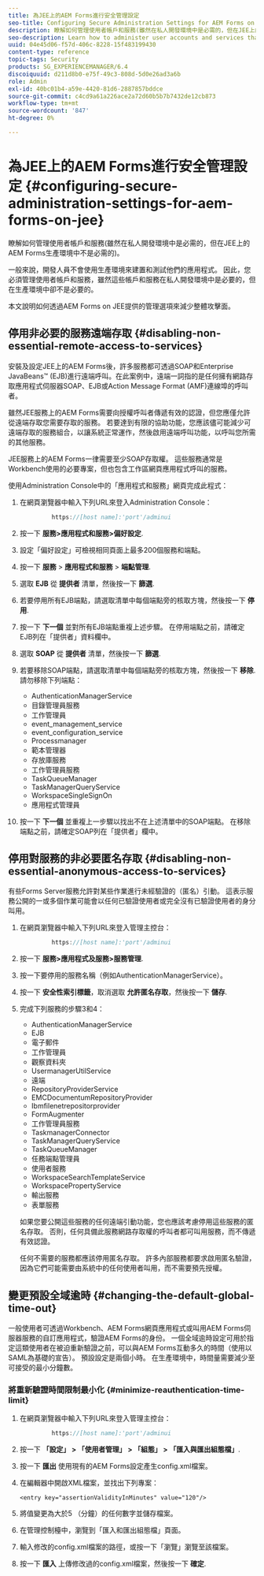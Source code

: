 ```yaml
---
title: 為JEE上的AEM Forms進行安全管理設定
seo-title: Configuring Secure Administration Settings for AEM Forms on JEE
description: 瞭解如何管理使用者帳戶和服務(雖然在私人開發環境中是必需的，但在JEE上的AEM Forms生產環境中不是必需的)。
seo-description: Learn how to administer user accounts and services that, although required in a private development environment, are not required in a production environment of AEM Forms on JEE.
uuid: 04e45d06-f57d-406c-8228-15f483199430
content-type: reference
topic-tags: Security
products: SG_EXPERIENCEMANAGER/6.4
discoiquuid: d211d8b0-e75f-49c3-808d-5d0e26ad3a6b
role: Admin
exl-id: 40bc01b4-a59e-4420-81d6-2887857bddce
source-git-commit: c4cd9a61a226ace2a72d60b5b7b7432de12cb873
workflow-type: tm+mt
source-wordcount: '847'
ht-degree: 0%

---
```


# 為JEE上的AEM Forms進行安全管理設定 {#configuring-secure-administration-settings-for-aem-forms-on-jee}

瞭解如何管理使用者帳戶和服務(雖然在私人開發環境中是必需的，但在JEE上的AEM Forms生產環境中不是必需的)。

一般來說，開發人員不會使用生產環境來建置和測試他們的應用程式。 因此，您必須管理使用者帳戶和服務，雖然這些帳戶和服務在私人開發環境中是必要的，但在生產環境中卻不是必要的。

本文說明如何透過AEM Forms on JEE提供的管理選項來減少整體攻擊面。

## 停用非必要的服務遠端存取 {#disabling-non-essential-remote-access-to-services}

安裝及設定JEE上的AEM Forms後，許多服務都可透過SOAP和Enterprise JavaBeans™ (EJB)進行遠端呼叫。在此案例中，遠端一詞指的是任何擁有網路存取應用程式伺服器SOAP、EJB或Action Message Format (AMF)連線埠的呼叫者。

雖然JEE服務上的AEM Forms需要向授權呼叫者傳遞有效的認證，但您應僅允許從遠端存取您需要存取的服務。 若要達到有限的協助功能，您應該儘可能減少可遠端存取的服務組合，以讓系統正常運作，然後啟用遠端呼叫功能，以呼叫您所需的其他服務。

JEE服務上的AEM Forms一律需要至少SOAP存取權。 這些服務通常是Workbench使用的必要專案，但也包含工作區網頁應用程式呼叫的服務。

使用Administration Console中的「應用程式和服務」網頁完成此程式：

1. 在網頁瀏覽器中輸入下列URL來登入Administration Console：

   ```java
            https://[host name]:'port'/adminui
   ```

1. 按一下 **服務>應用程式和服務>偏好設定**.
1. 設定「偏好設定」可檢視相同頁面上最多200個服務和端點。
1. 按一下 **服務** > **應用程式和服務** > **端點管理**.
1. 選取 **EJB** 從 **提供者** 清單，然後按一下 **篩選**.
1. 若要停用所有EJB端點，請選取清單中每個端點旁的核取方塊，然後按一下 **停用**.
1. 按一下 **下一個** 並對所有EJB端點重複上述步驟。 在停用端點之前，請確定EJB列在「提供者」資料欄中。
1. 選取 **SOAP** 從 **提供者** 清單，然後按一下 **篩選**.
1. 若要移除SOAP端點，請選取清單中每個端點旁的核取方塊，然後按一下 **移除**. 請勿移除下列端點：

   * AuthenticationManagerService
   * 目錄管理員服務
   * 工作管理員
   * event_management_service
   * event_configuration_service
   * Processmanager
   * 範本管理器
   * 存放庫服務
   * 工作管理員服務
   * TaskQueueManager
   * TaskManagerQueryService
   * WorkspaceSingleSignOn
   * 應用程式管理員

1. 按一下 **下一個** 並重複上一步驟以找出不在上述清單中的SOAP端點。 在移除端點之前，請確定SOAP列在「提供者」欄中。

## 停用對服務的非必要匿名存取 {#disabling-non-essential-anonymous-access-to-services}

有些Forms Server服務允許對某些作業進行未經驗證的（匿名）引動。 這表示服務公開的一或多個作業可能會以任何已驗證使用者或完全沒有已驗證使用者的身分叫用。

1. 在網頁瀏覽器中輸入下列URL來登入管理主控台：

   ```java
            https://[host name]:'port'/adminui
   ```

1. 按一下 **服務>應用程式及服務>服務管理**.
1. 按一下要停用的服務名稱（例如AuthenticationManagerService）。
1. 按一下 **安全性索引標籤**，取消選取 **允許匿名存取**，然後按一下 **儲存**.
1. 完成下列服務的步驟3和4：

   * AuthenticationManagerService
   * EJB
   * 電子郵件
   * 工作管理員
   * 觀察資料夾
   * UsermanagerUtilService
   * 遠端
   * RepositoryProviderService
   * EMCDocumentumRepositoryProvider
   * Ibmfilenetrepositorprovider
   * FormAugmenter
   * 工作管理員服務
   * TaskmanagerConnector
   * TaskManagerQueryService
   * TaskQueueManager
   * 任務端點管理員
   * 使用者服務
   * WorkspaceSearchTemplateService
   * WorkspacePropertyService
   * 輸出服務
   * 表單服務

   如果您要公開這些服務的任何遠端引動功能，您也應該考慮停用這些服務的匿名存取。 否則，任何具備此服務網路存取權的呼叫者都可叫用服務，而不傳遞有效認證。

   任何不需要的服務都應該停用匿名存取。 許多內部服務都要求啟用匿名驗證，因為它們可能需要由系統中的任何使用者叫用，而不需要預先授權。

## 變更預設全域逾時 {#changing-the-default-global-time-out}

一般使用者可透過Workbench、AEM Forms網頁應用程式或叫用AEM Forms伺服器服務的自訂應用程式，驗證AEM Forms的身份。 一個全域逾時設定可用於指定這類使用者在被迫重新驗證之前，可以與AEM Forms互動多久的時間（使用以SAML為基礎的宣告）。 預設設定是兩個小時。 在生產環境中，時間量需要減少至可接受的最小分鐘數。

### 將重新驗證時間限制最小化 {#minimize-reauthentication-time-limit}

1. 在網頁瀏覽器中輸入下列URL來登入管理主控台：

   ```java
            https://[host name]:'port'/adminui
   ```

1. 按一下 **「設定」 > 「使用者管理」 > 「組態」 > 「匯入與匯出組態檔」**.
1. 按一下 **匯出** 使用現有的AEM Forms設定產生config.xml檔案。
1. 在編輯器中開啟XML檔案，並找出下列專案：

   `<entry key="assertionValidityInMinutes" value="120"/>`

1. 將值變更為大於5 （分鐘）的任何數字並儲存檔案。
1. 在管理控制檯中，瀏覽到「匯入和匯出組態檔」頁面。
1. 輸入修改的config.xml檔案的路徑，或按一下「瀏覽」瀏覽至該檔案。
1. 按一下 **匯入** 上傳修改過的config.xml檔案，然後按一下 **確定**.
